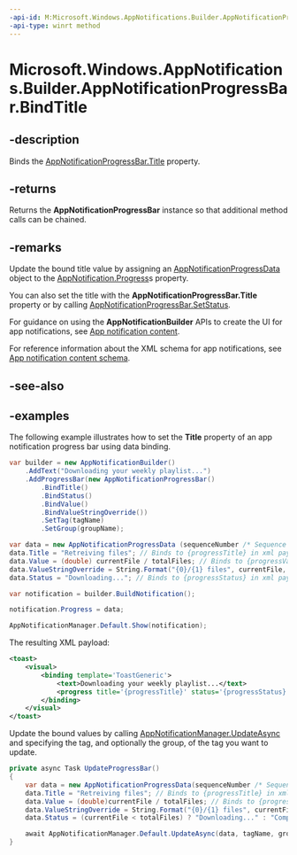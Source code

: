 ```yaml
---
-api-id: M:Microsoft.Windows.AppNotifications.Builder.AppNotificationProgressBar.BindTitle
-api-type: winrt method
---
```


# Microsoft.Windows.AppNotifications.Builder.AppNotificationProgressBar.BindTitle

<!--
public Microsoft.Windows.AppNotifications.Builder.AppNotificationProgressBar BindTitle ();
-->


## -description

Binds the [AppNotificationProgressBar.Title](xref:Microsoft.Windows.AppNotifications.Builder.AppNotificationProgressBar.Title) property.

## -returns

Returns the **AppNotificationProgressBar** instance so that additional method calls can be chained.

## -remarks

Update the bound title value by assigning an [AppNotificationProgressData](xref:Microsoft.Windows.AppNotifications.AppNotificationProgressData) object to the [AppNotification.Progress](xref:Microsoft.Windows.AppNotifications.AppNotification.Progress)s property.

You can also set the title with the **AppNotificationProgressBar.Title** property or by calling [AppNotificationProgressBar.SetStatus](xref:Microsoft.Windows.AppNotifications.Builder.AppNotificationProgressBar.SetStatus(System.String)).

For guidance on using the **AppNotificationBuilder** APIs to create the UI for app notifications, see [App notification content](/windows/apps/design/shell/tiles-and-notifications/adaptive-interactive-toasts).

For reference information about the XML schema for app notifications, see [App notification content schema](/windows/apps/design/shell/tiles-and-notifications/toast-schema).

## -see-also

## -examples

The following example illustrates how to set the **Title** property of an app notification progress bar using data binding.


```csharp
var builder = new AppNotificationBuilder()
    .AddText("Downloading your weekly playlist...")
    .AddProgressBar(new AppNotificationProgressBar()
        .BindTitle()
        .BindStatus()
        .BindValue()
        .BindValueStringOverride())
        .SetTag(tagName)
        .SetGroup(groupName);

var data = new AppNotificationProgressData (sequenceNumber /* Sequence number */);
data.Title = "Retreiving files"; // Binds to {progressTitle} in xml payload
data.Value = (double) currentFile / totalFiles; // Binds to {progressValue} in xml payload
data.ValueStringOverride = String.Format("{0}/{1} files", currentFile, totalFiles); // Binds to {progressValueString} in xml payload
data.Status = "Downloading..."; // Binds to {progressStatus} in xml payload

var notification = builder.BuildNotification();

notification.Progress = data;

AppNotificationManager.Default.Show(notification);
```

The resulting XML payload:

```xml
<toast>
    <visual>
        <binding template='ToastGeneric'>
            <text>Downloading your weekly playlist...</text>
            <progress title='{progressTitle}' status='{progressStatus}' value='{progressValue}' valueStringOverride='{progressValueString}'/>
        </binding>
    </visual>
</toast>
```

Update the bound values by calling [AppNotificationManager.UpdateAsync](xref:Microsoft.Windows.AppNotifications.AppNotificationManager.UpdateAsync(Microsoft.Windows.AppNotifications.AppNotificationProgressData,System.String)) and specifying the tag, and optionally the group, of the tag you want to update.

```csharp
private async Task UpdateProgressBar()
{
    var data = new AppNotificationProgressData(sequenceNumber /* Sequence number */);
    data.Title = "Retreiving files"; // Binds to {progressTitle} in xml payload
    data.Value = (double)currentFile / totalFiles; // Binds to {progressValue} in xml payload
    data.ValueStringOverride = String.Format("{0}/{1} files", currentFile, totalFiles); // Binds to {progressValueString} in xml payload
    data.Status = (currentFile < totalFiles) ? "Downloading..." : "Complete!"; // Binds to {progressStatus} in xml payload

    await AppNotificationManager.Default.UpdateAsync(data, tagName, groupName);
}
```
